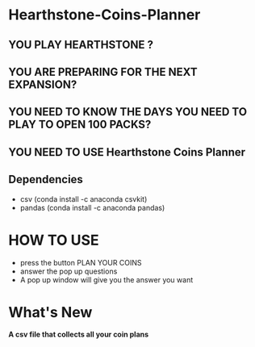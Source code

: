 # Hearthstone-Coins-Planner

## YOU PLAY HEARTHSTONE ?

## YOU ARE PREPARING FOR THE NEXT EXPANSION?

## YOU NEED TO KNOW THE DAYS YOU NEED TO PLAY TO OPEN 100 PACKS?

## YOU NEED TO USE Hearthstone Coins Planner

## Dependencies

 <ul>
  <li> csv (conda install -c anaconda csvkit) </li>
  <li> pandas (conda install -c anaconda pandas) </li>
</ul>

# HOW TO USE
<ul>
  <li> press the button PLAN YOUR COINS </li>
  <li> answer the pop up questions </li>
  <li> A pop up window will give you the answer you want </li>
  </ul>

# What's New
**A csv file that collects all your coin plans**

